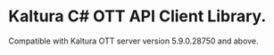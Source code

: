 # Kaltura C# OTT API Client Library.
Compatible with Kaltura OTT server version 5.9.0.28750 and above.
